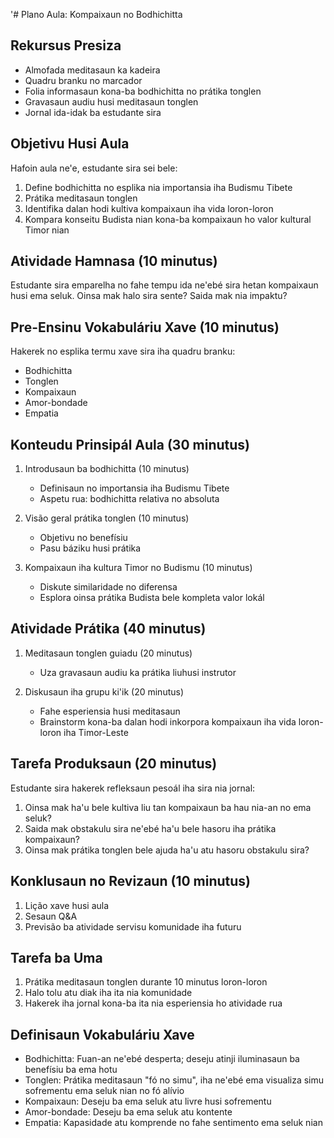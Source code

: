 '# Plano Aula: Kompaixaun no Bodhichitta

## Rekursus Presiza
- Almofada meditasaun ka kadeira
- Quadru branku no marcador
- Folia informasaun kona-ba bodhichitta no prátika tonglen
- Gravasaun audiu husi meditasaun tonglen
- Jornal ida-idak ba estudante sira

## Objetivu Husi Aula
Hafoin aula ne'e, estudante sira sei bele:
1. Define bodhichitta no esplika nia importansia iha Budismu Tibete
2. Prátika meditasaun tonglen
3. Identifika dalan hodi kultiva kompaixaun iha vida loron-loron
4. Kompara konseitu Budista nian kona-ba kompaixaun ho valor kultural Timor nian

## Atividade Hamnasa (10 minutus)
Estudante sira emparelha no fahe tempu ida ne'ebé sira hetan kompaixaun husi ema seluk. Oinsa mak halo sira sente? Saida mak nia impaktu?

## Pre-Ensinu Vokabuláriu Xave (10 minutus)
Hakerek no esplika termu xave sira iha quadru branku:
- Bodhichitta
- Tonglen
- Kompaixaun
- Amor-bondade
- Empatia

## Konteudu Prinsipál Aula (30 minutus)
1. Introdusaun ba bodhichitta (10 minutus)
   - Definisaun no importansia iha Budismu Tibete
   - Aspetu rua: bodhichitta relativa no absoluta
   
2. Visão geral prátika tonglen (10 minutus)
   - Objetivu no benefísiu
   - Pasu báziku husi prátika
   
3. Kompaixaun iha kultura Timor no Budismu (10 minutus)
   - Diskute similaridade no diferensa
   - Esplora oinsa prátika Budista bele kompleta valor lokál

## Atividade Prátika (40 minutus)
1. Meditasaun tonglen guiadu (20 minutus)
   - Uza gravasaun audiu ka prátika liuhusi instrutor
   
2. Diskusaun iha grupu ki'ik (20 minutus)
   - Fahe esperiensia husi meditasaun
   - Brainstorm kona-ba dalan hodi inkorpora kompaixaun iha vida loron-loron iha Timor-Leste

## Tarefa Produksaun (20 minutus)
Estudante sira hakerek refleksaun pesoál iha sira nia jornal:
1. Oinsa mak ha'u bele kultiva liu tan kompaixaun ba hau nia-an no ema seluk?
2. Saida mak obstakulu sira ne'ebé ha'u bele hasoru iha prátika kompaixaun?
3. Oinsa mak prátika tonglen bele ajuda ha'u atu hasoru obstakulu sira?

## Konklusaun no Revizaun (10 minutus)
1. Lição xave husi aula
2. Sesaun Q&A
3. Previsão ba atividade servisu komunidade iha futuru

## Tarefa ba Uma
1. Prátika meditasaun tonglen durante 10 minutus loron-loron
2. Halo tolu atu diak iha ita nia komunidade
3. Hakerek iha jornal kona-ba ita nia esperiensia ho atividade rua

## Definisaun Vokabuláriu Xave
- Bodhichitta: Fuan-an ne'ebé desperta; deseju atinji iluminasaun ba benefísiu ba ema hotu
- Tonglen: Prátika meditasaun "fó no simu", iha ne'ebé ema visualiza simu sofrementu ema seluk nian no fó alívio
- Kompaixaun: Deseju ba ema seluk atu livre husi sofrementu
- Amor-bondade: Deseju ba ema seluk atu kontente
- Empatia: Kapasidade atu komprende no fahe sentimento ema seluk nian
